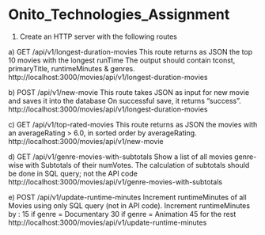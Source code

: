 # Onito_Technologies_Assignment

1. Create an HTTP server with the following routes

a) GET /api/v1/longest-duration-movies
This route returns as JSON the top 10 movies with the longest runTime
The output should contain tconst, primaryTitle, runtimeMinutes & genres.
http://localhost:3000/movies/api/v1/longest-duration-movies

b) POST /api/v1/new-movie
This route takes JSON as input for new movie and saves it into the database
On successful save, it returns “success”.
http://localhost:3000/movies/api/v1/longest-duration-movies

c) GET /api/v1/top-rated-movies
This route returns as JSON the movies with an averageRating > 6.0, in sorted
order by averageRating.
http://localhost:3000/movies/api/v1/new-movie

d) GET /api/v1/genre-movies-with-subtotals
Show a list of all movies genre-wise with Subtotals of their numVotes.
The calculation of subtotals should be done in SQL query; not the API code
http://localhost:3000/movies/api/v1/genre-movies-with-subtotals

e) POST /api/v1/update-runtime-minutes
Increment runtimeMinutes of all Movies using only SQL query (not in API code).
Increment runtimeMinutes by :
15 if genre = Documentary
30 if genre = Animation
45 for the rest
http://localhost:3000/movies/api/v1/update-runtime-minutes